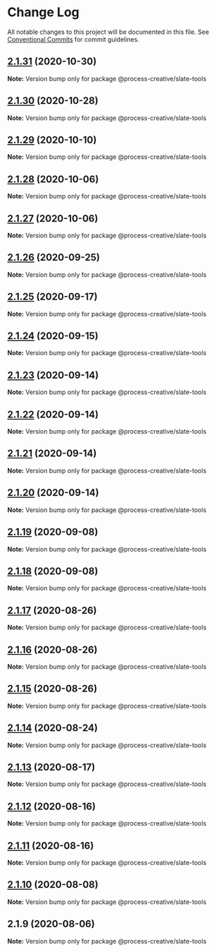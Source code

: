 # Change Log

All notable changes to this project will be documented in this file.
See [Conventional Commits](https://conventionalcommits.org) for commit guidelines.

## [2.1.31](https://github.com/Process-Creative/slate-v2/compare/v2.1.30...v2.1.31) (2020-10-30)

**Note:** Version bump only for package @process-creative/slate-tools





## [2.1.30](https://github.com/Process-Creative/slate-v2/compare/v2.1.29...v2.1.30) (2020-10-28)

**Note:** Version bump only for package @process-creative/slate-tools





## [2.1.29](https://github.com/Process-Creative/slate-v2/compare/v2.1.28...v2.1.29) (2020-10-10)

**Note:** Version bump only for package @process-creative/slate-tools





## [2.1.28](https://github.com/Process-Creative/slate-v2/compare/v2.1.27...v2.1.28) (2020-10-06)

**Note:** Version bump only for package @process-creative/slate-tools





## [2.1.27](https://github.com/Process-Creative/slate-v2/compare/v2.1.26...v2.1.27) (2020-10-06)

**Note:** Version bump only for package @process-creative/slate-tools





## [2.1.26](https://github.com/Process-Creative/slate-v2/compare/v2.1.25...v2.1.26) (2020-09-25)

**Note:** Version bump only for package @process-creative/slate-tools





## [2.1.25](https://github.com/Process-Creative/slate-v2/compare/v2.1.24...v2.1.25) (2020-09-17)

**Note:** Version bump only for package @process-creative/slate-tools





## [2.1.24](https://github.com/Process-Creative/slate-v2/compare/v2.1.23...v2.1.24) (2020-09-15)

**Note:** Version bump only for package @process-creative/slate-tools





## [2.1.23](https://github.com/Process-Creative/slate-v2/compare/v2.1.22...v2.1.23) (2020-09-14)

**Note:** Version bump only for package @process-creative/slate-tools





## [2.1.22](https://github.com/Process-Creative/slate-v2/compare/v2.1.21...v2.1.22) (2020-09-14)

**Note:** Version bump only for package @process-creative/slate-tools





## [2.1.21](https://github.com/Process-Creative/slate-v2/compare/v2.1.20...v2.1.21) (2020-09-14)

**Note:** Version bump only for package @process-creative/slate-tools





## [2.1.20](https://github.com/Process-Creative/slate-v2/compare/v2.1.19...v2.1.20) (2020-09-14)

**Note:** Version bump only for package @process-creative/slate-tools





## [2.1.19](https://github.com/Process-Creative/slate-v2/compare/v2.1.18...v2.1.19) (2020-09-08)

**Note:** Version bump only for package @process-creative/slate-tools





## [2.1.18](https://github.com/Process-Creative/slate-v2/compare/v2.1.17...v2.1.18) (2020-09-08)

**Note:** Version bump only for package @process-creative/slate-tools





## [2.1.17](https://github.com/Process-Creative/slate-v2/compare/v2.1.16...v2.1.17) (2020-08-26)

**Note:** Version bump only for package @process-creative/slate-tools





## [2.1.16](https://github.com/Process-Creative/slate-v2/compare/v2.1.15...v2.1.16) (2020-08-26)

**Note:** Version bump only for package @process-creative/slate-tools





## [2.1.15](https://github.com/Process-Creative/slate-v2/compare/v2.1.14...v2.1.15) (2020-08-26)

**Note:** Version bump only for package @process-creative/slate-tools





## [2.1.14](https://github.com/Process-Creative/slate-v2/compare/v2.1.13...v2.1.14) (2020-08-24)

**Note:** Version bump only for package @process-creative/slate-tools





## [2.1.13](https://github.com/Process-Creative/slate-v2/compare/v2.1.12...v2.1.13) (2020-08-17)

**Note:** Version bump only for package @process-creative/slate-tools





## [2.1.12](https://github.com/Process-Creative/slate-v2/compare/v2.1.11...v2.1.12) (2020-08-16)

**Note:** Version bump only for package @process-creative/slate-tools





## [2.1.11](https://github.com/Process-Creative/slate-v2/compare/v2.1.10...v2.1.11) (2020-08-16)

**Note:** Version bump only for package @process-creative/slate-tools





## [2.1.10](https://github.com/Process-Creative/slate-v2/compare/v2.1.9...v2.1.10) (2020-08-08)

**Note:** Version bump only for package @process-creative/slate-tools





## 2.1.9 (2020-08-06)

**Note:** Version bump only for package @process-creative/slate-tools
